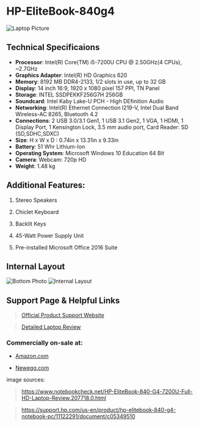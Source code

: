 # **HP-EliteBook-840g4**


![Laptop Picture](https://support.hp.com/doc-images/391/c05349578.jpg)


## **Technical Specificaions**

* **Processor**: Intel(R) Core(TM) i5-7200U CPU @ 2.50GHz(4 CPUs), ~2.7GHz
* **Graphics Adapter**: Intel(R) HD Graphics 620
* **Memory**: 8192 MB DDR4-2133, 1/2 slots in use, up to 32 GB
* **Display**: 14 inch 16:9, 1920 x 1080 pixel 157 PPI, TN Panel
* **Storage**: INTEL SSDPEKKF256G7H 256GB
* **Soundcard**: Intel Kaby Lake-U PCH - High DEfinition Audio
* **Networking**: Intel(R) Ethernet Connection I219-V, Intel Dual Band Wireless-AC 8265, Bluetooth 4.2
* **Connections**: 2 USB 3.0/3.1 Gen1, 1 USB 3.1 Gen2, 1 VGA, 1 HDMI, 1 Display Port, 1 Kensington Lock, 3.5 mm audio port, Card Reader: SD (SD,SDHC,SDXC)
* **Size**: H x W x D : 0.74in x 13.31in x 9.33in
* **Battery**: 51 Whr Lithium-Ion
* **Operating System**: Microsoft Windows 10 Education 64 Bit
* **Camera**: Webcam: 720p HD
* **Weight**: 1.48 kg

## **Additional Features:**
1. Stereo Speakers

2. Chiclet Keyboard

3. Backlit Keys

4. 45-Watt Power Supply Unit

5. Pre-installed Microsoft Office 2016 Suite

## **Internal Layout** 

![Bottom Photo](https://www.notebookcheck.net/fileadmin/_processed_/2/e/csm_IMG_2778_3c390de5e1.jpg)
![Internal Layout](https://www.notebookcheck.net/fileadmin/_processed_/0/b/csm_IMG_2779_18087b3c56.jpg)

## **Support Page & Helpful Links**
> [Official Product Support Website](https://support.hp.com/us-en/product/hp-elitebook-840-g4-notebook-pc/11122291/document/c05349510)

> [Detailed Laptop Review](https://www.notebookcheck.net/HP-EliteBook-840-G4-7200U-Full-HD-Laptop-Review.207718.0.html)

### Commercially on-sale at:
* [Amazon.com](https://www.amazon.com/HP-Elitebook-Notebook-1GE41UT-ABA/dp/B01N7YY8FI)

* [Newegg.com](https://www.newegg.com/hp-elitebook-840-g4-mainstream/p/1TS-000D-01NT5?Description=hp%20elitebook%20840%20g4&cm_re=hp_elitebook_840_g4-_-9SIAAY98HZ0344-_-Product)



image sources:

>https://www.notebookcheck.net/HP-EliteBook-840-G4-7200U-Full-HD-Laptop-Review.207718.0.html

>https://support.hp.com/us-en/product/hp-elitebook-840-g4-notebook-pc/11122291/document/c05349510
